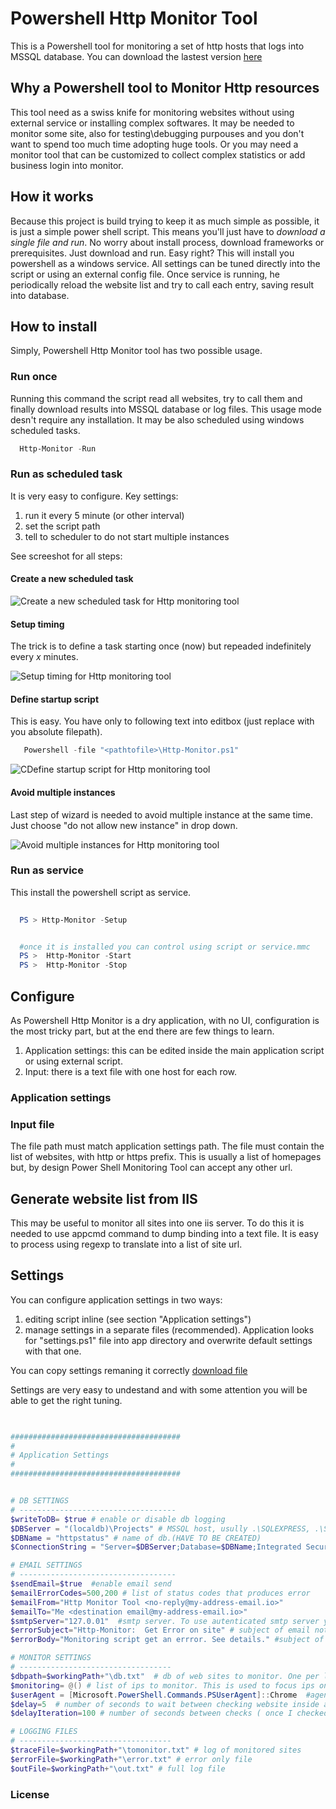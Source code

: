 # Powershell Http Monitor Tool
This is a Powershell tool for monitoring a set of http hosts that logs into MSSQL database. You can download the lastest version [here](https://github.com/zeppaman/Powershell-Http-Monitor/releases/)

## Why a Powershell tool to Monitor Http resources
This tool need as a swiss knife for monitoring websites without using external service or installing complex softwares. It may be needed to monitor some site, also for testing\debugging purpouses and you don't want to spend too much time adopting huge tools. Or you may need a monitor tool that can be customized to collect complex statistics or add business login into monitor.

## How it works
Because this project is build trying to keep it as much simple as possible, it is just a simple power shell script. This means you'll just have to *download a single file and run*. No worry about install process, download frameworks or prerequisites. Just download and run. Easy right? This will install you powershell as a windows service. All settings can be tuned directly into the script or using an external config file. Once service is running, he periodically reload the website list and try to call each entry, saving result into database.

## How to install
Simply, Powershell Http Monitor tool has two possible usage.

### Run once
Running this command the script read all websites, try to call them and finally download results into MSSQL database or log files. This usage mode desn't require any installation. It may be also scheduled using windows scheduled tasks.

```powershell
  Http-Monitor -Run
```
### Run as scheduled task
It is very easy to configure. Key settings:

1. run it every 5 minute (or other interval)
2. set the script path
3. tell to scheduler to do not start multiple instances

See screeshot for all steps:
#### Create a new scheduled task
![Create a new scheduled task for Http monitoring tool](https://github.com/zeppaman/Powershell-Http-Monitor/blob/master/doc/scheduled_1.png?raw=true "Create a new scheduled task for Http monitoring tool")

#### Setup timing
The trick is to define a task starting once (now) but repeaded indefinitely every *x* minutes.

![Setup timing for Http monitoring tool](https://github.com/zeppaman/Powershell-Http-Monitor/blob/master/doc/scheduled_2.png?raw=true "Setup timing for Http monitoring tool")

#### Define startup script
This is easy. You have only to following text into editbox (just replace <pathtofile> with you absolute filepath).
  
```powershell
   Powershell -file "<pathtofile>\Http-Monitor.ps1"
```
![CDefine startup script for Http monitoring tool](https://github.com/zeppaman/Powershell-Http-Monitor/blob/master/doc/scheduled_3.png?raw=true "Define startup script for Http monitoring tool")

#### Avoid multiple instances
Last step of wizard is needed to avoid multiple instance at the same time. Just choose "do not allow new instance" in drop down.

![Avoid multiple instances for Http monitoring tool](https://github.com/zeppaman/Powershell-Http-Monitor/blob/master/doc/scheduled_4.png?raw=true "Avoid multiple instances for Http monitoring tool")


### Run as service
This install the powershell script as service.

```powershell
  
  PS > Http-Monitor -Setup


  #once it is installed you can control using script or service.mmc
  PS >  Http-Monitor -Start
  PS >  Http-Monitor -Stop
```

## Configure
As Powershell Http Monitor is a dry application, with no UI, configuration is the most tricky part, but at the end there are few things to learn.

1. Application settings: this can be edited inside the main application script or using external script. 
2. Input: there is a text file with one host for each row.

### Application settings

### Input file
The file path must match application settings path. The file must contain the list of websites, with http or https prefix. This is usually a list of homepages but, by design Power Shell Monitoring Tool can accept any other url.

## Generate website list from IIS 
This may be useful to monitor all sites into one iis server. To do this it is needed to use appcmd command to dump binding into a text file. It is easy to process using regexp to translate into a list of site url.

## Settings
You can configure application settings in two ways:
1. editing script inline (see section "Application settings")
2. manage settings in a separate files (recommended). Application looks for "settings.ps1" file into app directory and overwrite default settings with that one.

You can copy settings remaning it correctly [download file](https://raw.githubusercontent.com/zeppaman/Powershell-Http-Monitor/master/src/sample.settings.ps1)

Settings are very easy to undestand and with some attention you will be able to get the right tuning.


```powershell
  

######################################
#
# Application Settings
#
######################################


# DB SETTINGS
# -----------------------------------   
$writeToDB= $true # enable or disable db logging
$DBServer = "(localdb)\Projects" # MSSQL host, usully .\SQLEXPRESS, .\SQLSERVER 
$DBName = "httpstatus" # name of db.(HAVE TO BE CREATED)
$ConnectionString = "Server=$DBServer;Database=$DBName;Integrated Security=True;" # full connection string. Write here password if not in integrated security

# EMAIL SETTINGS
# -----------------------------------
$sendEmail=$true  #enable email send
$emailErrorCodes=500,200 # list of status codes that produces error
$emailFrom="Http Monitor Tool <no-reply@my-address-email.io>"
$emailTo="Me <destination email@my-address-email.io>"
$smtpServer="127.0.01"  #smtp server. To use autenticated smtp server you have to change Do-Monitor function.
$errorSubject="Http-Monitor:  Get Error on site" # subject of email notification
$errorBody="Monitoring script get an errror. See details." #subject of error body

# MONITOR SETTINGS
# ----------------------------------   
$dbpath=$workingPath+"\db.txt"  # db of web sites to monitor. One per line. Must have protocol predix. i.e. http://www.google.it
$monitoring= @() # list of ips to monitor. This is used to focus ips on some destination only "8.8.8.8","4.4.4.4"
$userAgent = [Microsoft.PowerShell.Commands.PSUserAgent]::Chrome  #agent used to download files
$delay=5  # number of seconds to wait between checking website inside a full run (used to avoid server overload)
$delayIteration=100 # number of seconds between checks ( once I checked all sites, I wait this time before a full control)

# LOGGING FILES
# ----------------------------------
$traceFile=$workingPath+"\tomonitor.txt" # log of monitored sites
$errorFile=$workingPath+"\error.txt" # error only file
$outFile=$workingPath+"\out.txt" # full log file

```

### License

  
